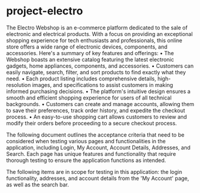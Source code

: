 # project-electro 
The Electro Webshop is an e-commerce platform dedicated to the sale of
electronic and electrical products. With a focus on providing an exceptional
shopping experience for tech enthusiasts and professionals, this online store
offers a wide range of electronic devices, components, and accessories. Here's a
summary of key features and offerings:
• The Webshop boasts an extensive catalog featuring the latest electronic
gadgets, home appliances, components, and accessories.
• Customers can easily navigate, search, filter, and sort products to find
exactly what they need.
• Each product listing includes comprehensive details, high-resolution
images, and specifications to assist customers in making informed
purchasing decisions.
• The platform's intuitive design ensures a smooth and efficient shopping
experience for users of all technical backgrounds.
• Customers can create and manage accounts, allowing them to save their
preferences, track order history, and expedite the checkout process.
• An easy-to-use shopping cart allows customers to review and modify their
orders before proceeding to a secure checkout process.


The following document outlines the acceptance criteria that need to be considered
when testing various pages and functionalities in the application, including Login, My
Account, Account Details, Addresses, and Search. Each page has unique features and
functionality that require thorough testing to ensure the application functions as
intended. 

The following items are in scope for testing in this application: the login
functionality, addresses, and account details from the 'My Account' page, as well
as the search bar.
